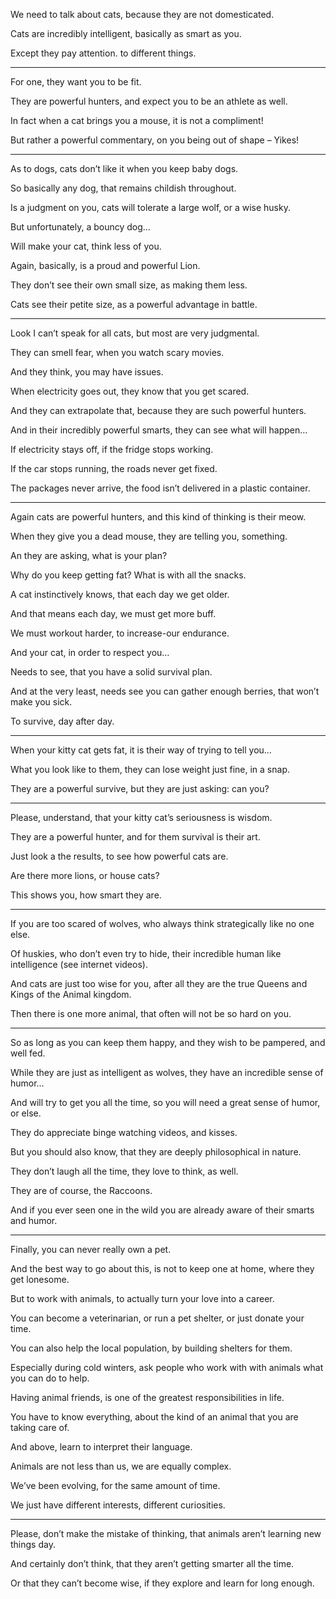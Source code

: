 We need to talk about cats,
because they are not domesticated.

Cats are incredibly intelligent,
basically as smart as you.

Except they pay attention.
to different things.

---

For one,
they want you to be fit.

They are powerful hunters,
and expect you to be an athlete as well.

In fact when a cat brings you a mouse,
it is not a compliment!

But rather a powerful commentary,
on you being out of shape – Yikes!

---

As to dogs,
cats don’t like it when you keep baby dogs.

So basically any dog,
that remains childish throughout.

Is a judgment on you,
cats will tolerate a large wolf, or a wise husky.

But unfortunately,
a bouncy dog…

Will make your cat,
think less of you.

Again, basically,
is a proud and powerful Lion.

They don’t see their own small size,
as making them less.

Cats see their petite size,
as a powerful advantage in battle.

---

Look I can’t speak for all cats,
but most are very judgmental.

They can smell fear,
when you watch scary movies.

And they think,
you may have issues.

When electricity goes out,
they know that you get scared.

And they can extrapolate that,
because they are such powerful hunters.

And in their incredibly powerful smarts,
they can see what will happen…

If electricity stays off,
if the fridge stops working.

If the car stops running,
the roads never get fixed.

The packages never arrive,
the food isn’t delivered in a plastic container.

---

Again cats are powerful hunters,
and this kind of thinking is their meow.

When they give you a dead mouse,
they are telling you, something.

An they are asking,
what is your plan?

Why do you keep getting fat?
What is with all the snacks.

A cat instinctively knows,
that each day we get older.

And that means each day,
we must get more buff.

We must workout harder,
to increase-our endurance.

And your cat,
in order to respect you…

Needs to see,
that you have a solid survival plan.

And at the very least, needs see you can gather enough berries,
that won’t make you sick.

To survive,
day after day.

---

When your kitty cat gets fat,
it is their way of trying to tell you…

What you look like to them,
they can lose weight just fine, in a snap.

They are a powerful survive,
but they are just asking: can you?

---

Please, understand,
that your kitty cat’s seriousness is wisdom.

They are a powerful hunter,
and for them survival is their art.

Just look a the results,
to see how powerful cats are.

Are there more lions,
or house cats?

This shows you,
how smart they are.

---

If you are too scared of wolves,
who always think strategically like no one else.

Of huskies, who don’t even try to hide,
their incredible human like intelligence (see internet videos).

And cats are just too wise for you,
after all they are the true Queens and Kings of the Animal kingdom.

Then there is one more animal,
that often will not be so hard on you.

---

So as long as you can keep them happy,
and they wish to be pampered, and well fed.

While they are just as intelligent as wolves,
they have an incredible sense of humor…

And will try to get you all the time,
so you will need a great sense of humor, or else.

They do appreciate binge watching videos,
and kisses.

But you should also know,
that they are deeply philosophical in nature.

They don’t laugh all the time,
they love to think, as well.

They are of course,
the Raccoons.

And if you ever seen one in the wild
you are already aware of their smarts and humor.

---

Finally,
you can never really own a pet.

And the best way to go about this,
is not to keep one at home, where they get lonesome.

But to work with animals,
to actually turn your love into a career.

You can become a veterinarian,
or run a pet shelter, or just donate your time.

You can also help the local population,
by building shelters for them.

Especially during cold winters,
ask people who work with with animals what you can do to help.

Having animal friends,
is one of the greatest responsibilities in life.

You have to know everything,
about the kind of an animal that you are taking care of.

And above,
learn to interpret their language.

Animals are not less than us,
we are equally complex.

We’ve been evolving,
for the same amount of time.

We just have different interests,
different curiosities.

---

Please, don’t make the mistake of thinking,
that animals aren’t learning new things day.

And certainly don’t think,
that they aren’t getting smarter all the time.

Or that they can’t become wise,
if they explore and learn for long enough.
